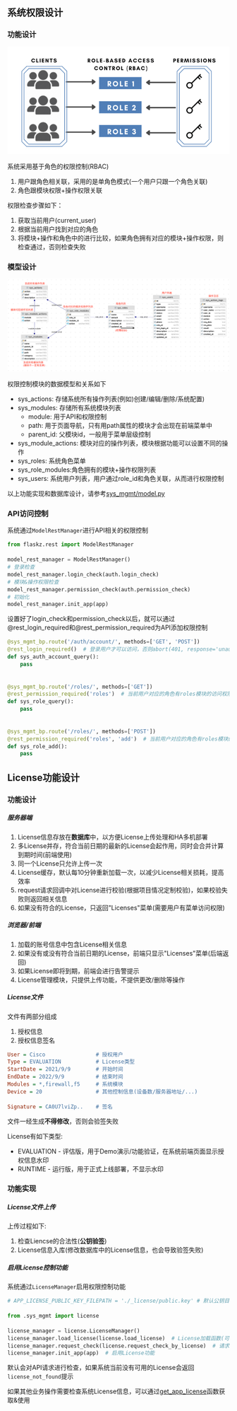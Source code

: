 ## 系统权限设计

### 功能设计

<img src="./rbac.png" alt="rbac"/>

系统采用基于角色的权限控制(RBAC)

1. 用户跟角色相关联，采用的是单角色模式(一个用户只跟一个角色关联)
2. 角色跟模块权限+操作权限关联

权限检查步骤如下：

1. 获取当前用户(current_user)
2. 根据当前用户找到对应的角色
3. 将模块+操作和角色中的进行比较，如果角色拥有对应的模块+操作权限，则检查通过，否则检查失败

### 模型设计

<img src="./rbac_db.png" alt="rbac_db"  />

权限控制模块的数据模型和关系如下

- sys_actions: 存储系统所有操作列表(例如)创建/编辑/删除/系统配置)
- sys_modules: 存储所有系统模块列表
    - module: 用于API和权限控制
    - path: 用于页面导航，只有用path属性的模块才会出现在前端菜单中
    - parent_id: 父模块id，一般用于菜单层级控制
- sys_module_actions: 模块对应的操作列表，模块根据功能可以设置不同的操作
- sys_roles: 系统角色菜单
- sys_role_modules:角色拥有的模块+操作权限列表
- sys_users: 系统用户列表，用户通过role_id和角色关联，从而进行权限控制

以上功能实现和数据库设计，请参考[sys_mgmt/model.py](../../app/sys_mgmt/model.py)

### API访问控制

系统通过`ModelRestManager`进行API相关的权限控制

```python
from flaskz.rest import ModelRestManager

model_rest_manager = ModelRestManager()
# 登录检查
model_rest_manager.login_check(auth.login_check)
# 模块&操作权限检查
model_rest_manager.permission_check(auth.permission_check)
# 初始化
model_rest_manager.init_app(app)
```

设置好了login_check和permission_check以后，就可以通过@rest_login_required和@rest_permission_required为API添加权限控制

```python
@sys_mgmt_bp.route('/auth/account/', methods=['GET', 'POST'])
@rest_login_required()  # 登录用户才可以访问，否则abort(401, response='unauthorized')
def sys_auth_account_query():
    pass


@sys_mgmt_bp.route('/roles/', methods=['GET'])
@rest_permission_required('roles')  # 当前用户对应的角色有roles模块的访问权限才可以访问，否则abort(403, response='forbidden')
def sys_role_query():
    pass


@sys_mgmt_bp.route('/roles/', methods=['POST'])
@rest_permission_required('roles', 'add')  # 当前用户对应的角色有roles模块的访问+添加权限才可以访问，否则abort(403, response='forbidden')
def sys_role_add():
    pass
```

## License功能设计

### 功能设计

##### 服务器端

1. License信息存放在**数据库**中，以方便License上传处理和HA多机部署
2. 多License并存，符合当前日期的最新的License会起作用，同时会合并计算到期时间(前端使用)
3. 同一个License只允许上传一次
4. License缓存，默认每10分钟重新加载一次，以减少License相关损耗，提高效率
5. request请求回调中对License进行校验(根据项目情况定制校验)，如果校验失败则返回相关信息
6. 如果没有符合的License，只返回"Licenses"菜单(需要用户有菜单访问权限)

##### 浏览器/前端

1. 加载的账号信息中包含License相关信息
2. 如果没有或没有符合当前日期的License，前端只显示"Licenses"菜单(后端返回)
3. 如果License即将到期，前端会进行告警提示
4. License管理模块，只提供上传功能，不提供更改/删除等操作

##### License文件

文件有两部分组成

1. 授权信息
2. 授权信息签名

```ini
User = Cisco                # 授权用户
Type = EVALUATION           # License类型
StartDate = 2021/9/9        # 开始时间
EndDate = 2022/9/9          # 结束时间
Modules = *,firewall,f5     # 系统模块
Device = 20                 # 其他控制信息(设备数/服务器地址/...)

Signature = CA0U7lviZp..    # 签名
```

文件一经生成**不得修改**，否则会验签失败

License有如下类型:

- EVALUATION - 评估版，用于Demo演示/功能验证，在系统前端页面显示授权信息水印
- RUNTIME - 运行版，用于正式上线部署，不显示水印

### 功能实现

##### License文件上传

上传过程如下:

1. 检查Liencse的合法性(**公钥验签**)
2. License信息入库(修改数据库中的License信息，也会导致验签失败)

##### 启用License控制功能

系统通过`LicenseManager`启用权限控制功能

```python
# APP_LICENSE_PUBLIC_KEY_FILEPATH = './_license/public.key' # 默认公钥目录

from .sys_mgmt import license

license_manager = license.LicenseManager()
license_manager.load_license(license.load_license)  # License加载函数(可自定义)
license_manager.request_check(license.request_check_by_license)  # 请求时License检查函数(可自定义)
license_manager.init_app(app)  # 启用License功能
```

默认会对API请求进行检查，如果系统当前没有可用的License会返回`license_not_found`提示

如果其他业务操作需要检查系统License信息，可以通过[get_app_license](../../app/utils/_app.py)函数获取&使用